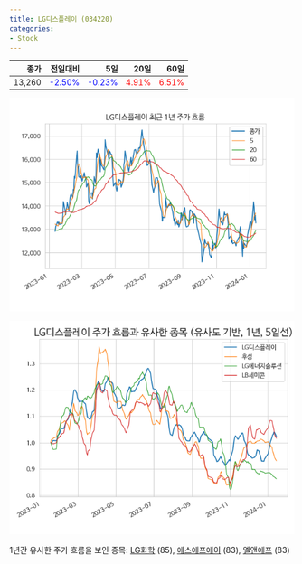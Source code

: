 ```yaml
---
title: LG디스플레이 (034220)
categories:
- Stock
---
```


|종가|전일대비|5일|20일|60일|
|---:|-------:|--:|---:|---:|
|13,260|<span style="color: blue">-2.50%</span>|<span style="color: blue">-0.23%</span>|<span style="color: red">4.91%</span>|<span style="color: red">6.51%</span>|


<!-- more -->

![034220](/assets/images/stock/034220.png)

![034220](/assets/images/stock/034220_sim.png)

1년간 유사한 주가 흐름을 보인 종목:
[LG화학](/stock/051910/) (85),
[에스에프에이](/stock/056190/) (83),
[엘앤에프](/stock/066970/) (83)